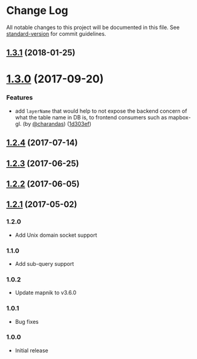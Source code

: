 # Change Log

All notable changes to this project will be documented in this file. See [standard-version](https://github.com/conventional-changelog/standard-version) for commit guidelines.

<a name="1.3.1"></a>
## [1.3.1](https://github.com/stepankuzmin/tilelive-postgis/compare/v1.2.4...v1.3.1) (2018-01-25)



<a name="1.3.0"></a>
# [1.3.0](https://github.com/stepankuzmin/tilelive-postgis/compare/v1.2.4...v1.3.0) (2017-09-20)

### Features

* add `layerName` that would help to not expose the backend concern of what the table name in DB is, to frontend consumers such as mapbox-gl. (by [@charandas](https://github.com/charandas)) ([1d303ef](https://github.com/stepankuzmin/tilelive-postgis/commit/1d303ef))



<a name="1.2.4"></a>
## [1.2.4](https://github.com/stepankuzmin/tilelive-postgis/compare/v1.2.3...v1.2.4) (2017-07-14)



<a name="1.2.3"></a>
## [1.2.3](https://github.com/stepankuzmin/tilelive-postgis/compare/v1.2.2...v1.2.3) (2017-06-25)



<a name="1.2.2"></a>
## [1.2.2](https://github.com/stepankuzmin/tilelive-postgis/compare/v1.2.1...v1.2.2) (2017-06-05)



<a name="1.2.1"></a>
## [1.2.1](https://github.com/stepankuzmin/tilelive-postgis/compare/v1.2.0...v1.2.1) (2017-05-02)

### 1.2.0

- Add Unix domain socket support

### 1.1.0

- Add sub-query support

### 1.0.2

- Update mapnik to v3.6.0

### 1.0.1

- Bug fixes

### 1.0.0

- Initial release
